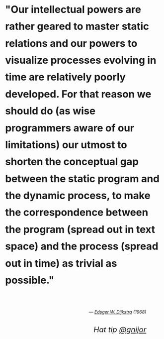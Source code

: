 
<h3 style="font-size: 32px; line-height: 1.7; text-align: left">"Our intellectual powers are rather geared to master static relations and our powers to visualize processes evolving in time are relatively poorly developed. For that reason we should do (as wise programmers aware of our limitations) our utmost to shorten the conceptual gap between the static program and the dynamic process, to make the correspondence between the program (spread out in text space) and the process (spread out in time) as trivial as possible."</h3><br><br>
<cite style="text-align: right; display: block; margin-right: 50px">&mdash; <a href="https://en.wikiquote.org/wiki/Edsger_W._Dijkstra">Edsger W. Dijkstra</a> (1968)</cite>
<br><br>
<cite style="text-align: right; display: block; margin-right: 50px; font-size: 24px">Hat tip <a href="https://twitter.com/gnijor">@gnijor</a></cite>
